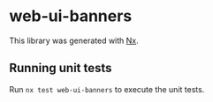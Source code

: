 # web-ui-banners

This library was generated with [Nx](https://nx.dev).

## Running unit tests

Run `nx test web-ui-banners` to execute the unit tests.

